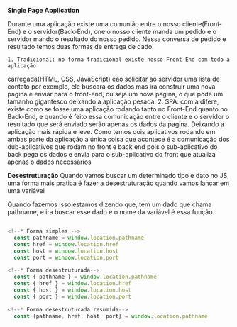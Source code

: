 **Single Page Application**

  Durante uma aplicação existe uma comunião entre o nosso cliente(Front-End) e o
servidor(Back-End), one o nosso cliente manda um pedido e o servidor mando o resultado
do nosso pedido.
  Nessa conversa de pedido e resultado temos duas formas de entrega de dado.

    1. Tradicional: no forma tradicional existe nosso Front-End com todo a aplicação
  carregada(HTML, CSS, JavaScript) eao solicitar ao servidor uma lista de contato
  por exemplo, ele buscara os dados mas ira construir uma nova pagina e enviar para
  o front-end, ou seja um nova pagina, o que pode um tamanho gigantesco deixando
  a aplicação pesada.
    2. SPA: com a difere, existe como se fosse uma aplicação rodando tanto no
  Front-End quanto no Back-End, e quando é feito essa comunicação entre o cliente
  e o servidor o resultado que será enviado serão apenas os dados da pagina. Deixando
  a aplicação mais rápida e leve.
    Como temos dois aplicativos rodando em ambas parte da aplicação a única coisa
  que acontece é a comunicação dos dub-aplicativos que rodam no front e back end
  pois o sub-aplicativo do back pega os dados e envia  para o sub-aplicativo do front
  que atualiza apenas o dados necessários

**Desestruturação**
  Quando vamos buscar um determinado tipo e dato no JS, uma forma mais pratica é
fazer a desestruturação quando vamos lançar em uma variável

  Quando fazemos isso estamos dizendo que, tem um dado que chama pathname, e ira
buscar esse dado e o nome da variável é essa função
```javascript

<!--* Forma simples -->
  const pathname = window.location.pathname
  const href = window.location.href
  const host = window.location.host
  const port = window.location.port

<!--* Forma desestruturada-->
  const { pathname } = window.location.pathname
  const { href } = window.location.href
  const { host } = window.location.host
  const { port } = window.location.port

<!--* Forma desestruturada resumida-->
  const {pathname, href, host, port} = window.location.pathname
```
